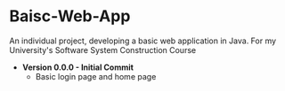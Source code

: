 # Baisc-Web-App
An individual project, developing a basic web application in Java. For my University's Software System Construction Course

* __Version 0.0.0 - Initial Commit__
    * Basic login page and home page